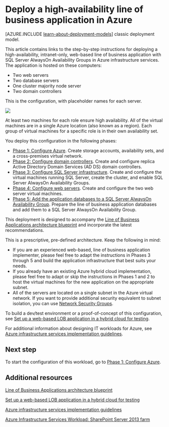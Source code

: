 <properties 
	pageTitle="Deploy a line of business application | Windows Azure" 
	description="Deploy a web-based, highly-available, line of business application with SQL Server AlwaysOn Availability Groups in Azure in five phases." 
	documentationCenter=""
	services="virtual-machines" 
	authors="JoeDavies-MSFT" 
	manager="timlt" 
	editor=""
	tags="azure-resource-manager"/>

<tags
	ms.service="virtual-machines"
	ms.date="08/11/2015"
	wacn.date=""/>

# Deploy a high-availability line of business application in Azure

[AZURE.INCLUDE [learn-about-deployment-models](../includes/learn-about-deployment-models-rm-include.md)] classic deployment model.


This article contains links to the step-by-step instructions for deploying a high-availability, intranet-only, web-based line of business application with SQL Server AlwaysOn Availability Groups in Azure infrastructure services. The application is hosted on these computers:

- Two web servers
- Two database servers
- One cluster majority node server
- Two domain controllers

This is the configuration, with placeholder names for each server.

![](./media/virtual-machines-workload-high-availability-LOB-application-overview/workload-lobapp-phase4.png) 
 
At least two machines for each role ensure high availability. All of the virtual machines are in a single Azure location (also known as a region). Each group of virtual machines for a specific role is in their own availability set. 

You deploy this configuration in the following phases:

- [Phase 1: Configure Azure](/documentation/articles/virtual-machines-workload-high-availability-LOB-application-phase1). Create storage accounts, availability sets, and a cross-premises virtual network.
- [Phase 2: Configure domain controllers](/documentation/articles/virtual-machines-workload-high-availability-LOB-application-phase2). Create and configure replica Active Directory Domain Services (AD DS) domain controllers.
- [Phase 3: Configure SQL Server infrastructure](/documentation/articles/virtual-machines-workload-high-availability-LOB-application-phase3). Create and configure the virtual machines running SQL Server, create the cluster, and enable SQL Server AlwaysOn Availability Groups.
- [Phase 4: Configure web servers](/documentation/articles/virtual-machines-workload-high-availability-LOB-application-phase4). Create and configure the two web server virtual machines.
- [Phase 5: Add the application databases to a SQL Server AlwaysOn Availability Group](/documentation/articles/virtual-machines-workload-high-availability-LOB-application-phase5). Prepare the line of business application databases and add them to a SQL Server AlwaysOn Availability Group.

This deployment is designed to accompany the [Line of Business Applications architecture blueprint](http://msdn.microsoft.com/dn630664) and incorporate the latest recommendations.

This is a prescriptive, pre-defined architecture. Keep the following in mind:

- If you are an experienced web-based, line of business application implementer, please feel free to adapt the instructions in Phases 3 through 5 and build the application infrastructure that best suits your needs. 
- If you already have an existing Azure hybrid cloud implementation, please feel free to adapt or skip the instructions in Phases 1 and 2 to host the virtual machines for the new application on the appropriate subnet.
- All of the servers are located on a single subnet in the Azure virtual network. If you want to provide additional security equivalent to subnet isolation, you can use [Network Security Groups](/documentation/articles/virtual-networks-nsg).

To build a dev/test environment or a proof-of-concept of this configuration, see [Set up a web-based LOB application in a hybrid cloud for testing](/documentation/articles/virtual-networks-setup-lobapp-hybrid-cloud-testing).

For additional information about designing IT workloads for Azure, see [Azure infrastructure services implementation guidelines](/documentation/articles/virtual-machines-infrastructure-services-implementation-guidelines).

## Next step

To start the configuration of this workload, go to [Phase 1: Configure Azure](/documentation/articles/virtual-machines-workload-high-availability-LOB-application-phase1).

## Additional resources

[Line of Business Applications architecture blueprint](http://msdn.microsoft.com/dn630664)

[Set up a web-based LOB application in a hybrid cloud for testing](/documentation/articles/virtual-networks-setup-lobapp-hybrid-cloud-testing)

[Azure infrastructure services implementation guidelines](/documentation/articles/virtual-machines-infrastructure-services-implementation-guidelines)

[Azure Infrastructure Services Workload: SharePoint Server 2013 farm](/documentation/articles/virtual-machines-workload-intranet-sharepoint-farm)
